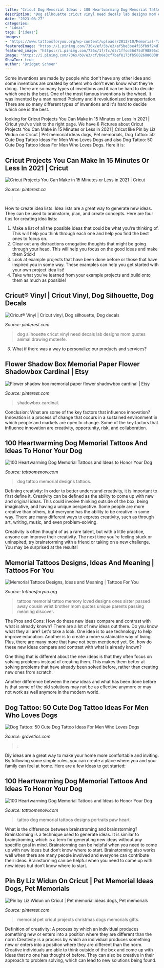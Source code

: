 ```yaml
---
title: "Cricut Dog Memorial Ideas : 100 Heartwarming Dog Memorial Tattoos And Ideas To Honor Your Dog"
description: "Dog silhouette cricut vinyl need decals lab designs mom quotes animal drawing moteefe"
date: "2023-08-27"
categories:
- "ideas"
tags: ["ideas"]
images:
- "https://www.tattoosforyou.org/wp-content/uploads/2013/10/Memorial-Tattoos-for-Sister.jpg"
featuredImage: "https://i.pinimg.com/736x/ef/5b/e3/ef5be3be4f55fb9f24d734214a463787.jpg"
featured_image: "https://i.pinimg.com/736x/1f/fc/d5/1ffcd56d75df98895c32d3f4e5fb5aea.jpg"
image: "https://i.pinimg.com/736x/b0/e3/cf/b0e3cf7bef8173fb58026086038f83b0.jpg"
ShowToc: true
author: "Bridget Schoen"
---
```



Some inventions are made by people who don't have any other idea and some inventions are created by others who don't even know what they're doing. There are so many types of inventions and it can be hard to decide which one is the best. One of the most famous inventions is the wheel. It was invented by a man named Ptolemy and it revolutionized transportation. There are so many different types of inventions and it's hard to decide which one is the best.

	

		
looking for Cricut Projects You Can Make in 15 Minutes or Less in 2021 | Cricut you've visit to the right page. We have 8 Pictures about Cricut Projects You Can Make in 15 Minutes or Less in 2021 | Cricut like Pin by Liz Widun on Cricut | Pet memorial ideas dogs, Pet memorials, Dog Tattoo: 50 Cute Dog Tattoo Ideas For Men Who Loves Dogs and also Dog Tattoo: 50 Cute Dog Tattoo Ideas For Men Who Loves Dogs. Here it is:
		
    
## Cricut Projects You Can Make In 15 Minutes Or Less In 2021 | Cricut

<img loading=lazy src="https://i.pinimg.com/736x/ef/5b/e3/ef5be3be4f55fb9f24d734214a463787.jpg" onerror="this.onerror=null;this.src='https://tse2.mm.bing.net/th?id=OIP.1X70C0lzLaofmmH4v0rxUQHaO0&amp;pid=15.1';" alt="Cricut Projects You Can Make in 15 Minutes or Less in 2021 | Cricut">

_Source: pinterest.ca_

>. 

	

How to create idea lists.
Idea lists are a great way to generate new ideas. They can be used to brainstorm, plan, and create concepts. Here are four tips for creating idea lists:
1. Make a list of all the possible ideas that could be what you're thinking of. This will help you think through each one and help you find the best ones to focus on.
2. Clear out any distractions ornegative thoughts that might be going through your head. This will help you focus on the good ideas and make them Stick!
3. Look at example projects that have been done before or those that have inspired you in some way. These examples can help you get started with your own project idea list!
4. Take what you've learned from your example projects and build onto them as much as possible!

    
## Cricut® Vinyl | Cricut Vinyl, Dog Silhouette, Dog Decals

<img loading=lazy src="https://i.pinimg.com/736x/b0/e3/cf/b0e3cf7bef8173fb58026086038f83b0.jpg" onerror="this.onerror=null;this.src='https://tse4.mm.bing.net/th?id=OIP.pY1eBxVafHKbLNxipmE9SAHaMI&amp;pid=15.1';" alt="Cricut® Vinyl | Cricut vinyl, Dog silhouette, Dog decals">

_Source: pinterest.com_

>dog silhouette cricut vinyl need decals lab designs mom quotes animal drawing moteefe. 

	

3. What if there was a way to personalize our products and services?

    
## Flower Shadow Box Memorial Paper Flower Shadowbox Cardinal | Etsy

<img loading=lazy src="https://i.pinimg.com/736x/1f/fc/d5/1ffcd56d75df98895c32d3f4e5fb5aea.jpg" onerror="this.onerror=null;this.src='https://tse3.mm.bing.net/th?id=OIP.cm3roGu4995oUyGkiG1XrAHaJ3&amp;pid=15.1';" alt="Flower shadow box memorial paper flower shadowbox cardinal | Etsy">

_Source: pinterest.com_

>shadowbox cardinal. 

	

Conclusion: What are some of the key factors that influence innovation?
Innovation is a process of change that occurs in a sustained environment in which people and markets are open to change. Some of the key factors that influence innovation are creativity, opportunity, risk, and collaboration.

    
## 100 Heartwarming Dog Memorial Tattoos And Ideas To Honor Your Dog

<img loading=lazy src="https://www.tattoomenow.com/tattoo-designs/wp-content/uploads/2019/09/Dog-memorial-tattoo-portrait-51.jpg" onerror="this.onerror=null;this.src='https://tse1.mm.bing.net/th?id=OIP.X8gh4FtzgJBp7RLpL7WoewHaKO&amp;pid=15.1';" alt="100 Heartwarming Dog Memorial Tattoos and Ideas to Honor Your Dog">

_Source: tattoomenow.com_

>dog tattoo memorial designs tattoos. 

	

Defining creativity:
In order to better understand creativity, it is important to first define it. Creativity can be defined as the ability to come up with new and original ideas. This could involve thinking outside of the box, being imaginative, and having a unique perspective.
Some people are more creative than others, but everyone has the ability to be creative in some way. There are many different ways to express creativity, such as through art, writing, music, and even problem-solving.

Creativity is often thought of as a rare talent, but with a little practice, anyone can improve their creativity. The next time you’re feeling stuck or uninspired, try brainstorming with a friend or taking on a new challenge. You may be surprised at the results!

    
## Memorial Tattoos Designs, Ideas And Meaning | Tattoos For You

<img loading=lazy src="https://www.tattoosforyou.org/wp-content/uploads/2013/10/Memorial-Tattoos-for-Sister.jpg" onerror="this.onerror=null;this.src='https://tse3.mm.bing.net/th?id=OIP.-o6CtK5V2URCVBK5ASLFdgHaJ4&amp;pid=15.1';" alt="Memorial Tattoos Designs, Ideas and Meaning | Tattoos For You">

_Source: tattoosforyou.org_

>tattoos memorial tattoo memory loved designs ones sister passed away cousin wrist brother mom quotes unique parents passing meaning discover. 

	

The Pros and Cons: How do these new ideas compare and contrast with what is already known?
There are a lot of new ideas out there. Do you know what they all are? Let's take a look. 
One idea is to use technology to help improve education. Another is to create a more sustainable way of living. Plus, there are many more that have not been mentioned yet. So, how do these new ideas compare and contrast with what is already known?

One thing that is different about the new ideas is that they often focus on solving problems instead of creating them. This makes them better at solving problems that have already been solved before, rather than creating new ones from scratch. 

Another difference between the new ideas and what has been done before is that some of the old solutions may not be as effective anymore or may not work as well anymore in the modern world.

    
## Dog Tattoo: 50 Cute Dog Tattoo Ideas For Men Who Loves Dogs

<img loading=lazy src="https://www.gravetics.com/wp-content/uploads/2017/06/Dangerous-Dog-On-Thigh.jpg" onerror="this.onerror=null;this.src='https://tse2.mm.bing.net/th?id=OIP.ptqwRz9_R2HKHRW9dHvopgHaHa&amp;pid=15.1';" alt="Dog Tattoo: 50 Cute Dog Tattoo Ideas For Men Who Loves Dogs">

_Source: gravetics.com_

>. 

	

Diy ideas are a great way to make your home more comfortable and inviting. By following some simple rules, you can create a place where you and your family can feel at home. Here are a few ideas to get started: 

    
## 100 Heartwarming Dog Memorial Tattoos And Ideas To Honor Your Dog

<img loading=lazy src="https://www.tattoomenow.com/tattoo-designs/wp-content/uploads/2019/09/Dog-memorial-tattoo-portrait-09.jpg" onerror="this.onerror=null;this.src='https://tse2.mm.bing.net/th?id=OIP.RlZqKO8bL1TjMkWnAs4FDgHaLW&amp;pid=15.1';" alt="100 Heartwarming Dog Memorial Tattoos and Ideas to Honor Your Dog">

_Source: tattoomenow.com_

>tattoo dog memorial tattoos designs portraits paw heart. 

	

What is the difference between brainstroming and brainstorming?
Brainstorming is a technique used to generate ideas. It is similar to brainstroming, which is a term for generating new ideas without any specific goal in mind. Brainstorming can be helpful when you need to come up with new ideas but don’t know where to start.  Brainstorming also works well when there are many people involved and everyone can contribute their ideas. Brainstorming can be helpful when you need to come up with new ideas but don’t know where to start.

    
## Pin By Liz Widun On Cricut | Pet Memorial Ideas Dogs, Pet Memorials

<img loading=lazy src="https://i.pinimg.com/736x/3d/67/9a/3d679ae4adb4878e0afc16eecfaafb7c.jpg" onerror="this.onerror=null;this.src='https://tse3.mm.bing.net/th?id=OIP.1i6idB3HwUd6uByjd4-BigHaJ4&amp;pid=15.1';" alt="Pin by Liz Widun on Cricut | Pet memorial ideas dogs, Pet memorials">

_Source: pinterest.com_

>memorial pet cricut projects christmas dogs memorials gifts. 

	

Definition of creativity: A process by which an individual produces something new or enters into a position where they are different than the norm
Creativity is a process by which an individual produces something new or enters into a position where they are different than the norm. Creative individuals are able to think outside of the box and come up with ideas that no one has thought of before. They can also be creative in their approach to problem solving, which can lead to new solutions being found.

